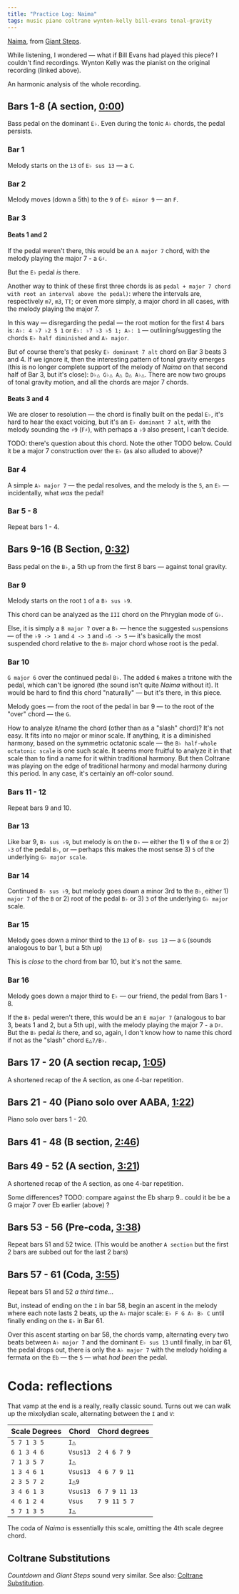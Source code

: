 ```yaml
---
title: "Practice Log: Naima"
tags: music piano coltrane wynton-kelly bill-evans tonal-gravity
---
```


[Naima](https://www.youtube.com/watch?v=bPAC6zt_1ZM), from [Giant Steps](https://en.wikipedia.org/wiki/Giant_Steps).

While listening, I wondered — what if Bill Evans had played this piece? I couldn't find recordings. Wynton Kelly was the pianist on the original recording (linked above).

An harmonic analysis of the whole recording.

## Bars 1-8 (A section, [0:00](https://youtu.be/bPAC6zt_1ZM?t=0))

Bass pedal on the dominant `E♭`. Even during the tonic `A♭` chords, the pedal persists.

### Bar 1

Melody starts on the `13` of `E♭ sus 13` — a `C`.

### Bar 2

Melody moves (down a 5th) to the `9` of `E♭ minor 9` — an `F`.

### Bar 3

#### Beats 1 and 2

If the pedal weren't there, this would be an `A major 7` chord, with the melody playing the major 7 - a `G♯`.

But the `E♭` pedal _is_ there.

Another way to think of these first three chords is as `pedal + major 7 chord with root an interval above the pedal)`: where the intervals are, respectively `m7`, `m3`, `TT`; or even more simply, a major chord in all cases, with the melody playing the major 7.

In this way — disregarding the pedal — the root motion for the first 4 bars is: `A♭: 4 ♭7 ♭2 5 1` or `E♭: ♭7 ♭3 ♭5 1; A♭: 1` — outlining/suggesting the chords `E♭ half diminished` and `A♭ major`.

But of course there's that pesky `E♭ dominant 7 alt` chord on Bar 3 beats 3 and 4. If we ignore it, then the interesting pattern of tonal gravity emerges (this is no longer complete support of the melody of _Naima_ on that second half of Bar 3, but it's close): `D♭△ G♭△ A△ D△ A♭△`. There are now two groups of tonal gravity motion, and all the chords are major 7 chords.

#### Beats 3 and 4

We are closer to resolution — the chord is finally built on the pedal `E♭`, it's hard to hear the exact voicing, but it's an `E♭ dominant 7 alt`, with the melody sounding the `♯9` (`F♯`), with perhaps a `♭9` also present, I can't decide.

TODO: there's question about this chord. Note the other TODO below. Could it be a major 7 construction over the `E♭` (as also alluded to above)?

### Bar 4

A simple `A♭ major 7` — the pedal resolves, and the melody is the `5`, an `E♭` — incidentally, what _was_ the pedal!

### Bar 5 - 8

Repeat bars 1 - 4.

## Bars 9-16 (B Section, [0:32](https://youtu.be/bPAC6zt_1ZM?t=32))

Bass pedal on the `B♭`, a 5th up from the first 8 bars — against tonal gravity.

### Bar 9

Melody starts on the root `1` of a `B♭ sus ♭9`.

This chord can be analyzed as the `III` chord on the Phrygian mode of `G♭`.

Else, it is simply a `B major 7` over a `B♭` — hence the suggested `sus`pensions — of the `♭9 -> 1` and `4 -> 3` and `♭6 -> 5` — it's basically the most suspended chord relative to the `B♭` major chord whose root is the pedal.

### Bar 10

`G major 6` over the continued pedal `B♭`. The added `6` makes a tritone with the pedal, which can't be ignored (the sound isn't quite _Naima_ without it). It would be hard to find this chord "naturally" — but it's there, in this piece.

Melody goes — from the root of the pedal in bar 9 — to the root of the "over" chord — the `G`.

How to analyze it/name the chord (other than as a "slash" chord)? It's not easy. It fits into no major or minor scale. If anything, it is a diminished harmony, based on the symmetric octatonic scale — the `B♭ half-whole octatonic scale` is one such scale. It seems more fruitful to analyze it in that scale than to find a name for it within traditional harmony. But then Coltrane was playing on the edge of traditional harmony and modal harmony during this period. In any case, it's certainly an off-color sound.

### Bars 11 - 12

Repeat bars 9 and 10.

### Bar 13

Like bar 9, `B♭ sus ♭9`, but melody is on the `D♭` — either the 1) `9` of the `B` or 2) `♭3` of the pedal `B♭`, or — perhaps this makes the most sense 3) `5` of the underlying `G♭ major scale`.

### Bar 14

Continued `B♭ sus ♭9`, but melody goes down a minor 3rd to the `B♭`, either 1) `major 7` of the `B` or 2) root of the pedal `B♭` or 3) `3` of the underlying `G♭ major` scale.

### Bar 15

Melody goes down a minor third to the `13` of `B♭ sus 13` — a `G` (sounds analogous to bar 1, but a 5th up)

This is _close_ to the chord from bar 10, but it's not the same.

### Bar 16

Melody goes down a major third to `E♭` — our friend, the pedal from Bars 1 - 8.

If the `B♭` pedal weren't there, this would be an `E major 7` (analogous to bar 3, beats 1 and 2, but a 5th up), with the melody playing the major 7 - a `D♯`. But the `B♭` pedal _is_ there, and so, again, I don't know how to name this chord if not as the "slash" chord `E△7/B♭`.

## Bars 17 - 20 (A section recap, [1:05](https://youtu.be/bPAC6zt_1ZM?t=65))

A shortened recap of the A section, as one 4-bar repetition.

## Bars 21 - 40 (Piano solo over AABA, [1:22](https://youtu.be/bPAC6zt_1ZM?t=82))

Piano solo over bars 1 - 20.

## Bars 41 - 48 (B section, [2:46](https://youtu.be/bPAC6zt_1ZM?t=166))

## Bars 49 - 52 (A section, [3:21](https://youtu.be/bPAC6zt_1ZM?t=201))

A shortened recap of the A section, as one 4-bar repetition.

Some differences? TODO: compare against the Eb sharp 9.. could it be be a G major 7 over Eb earlier (above) ?

## Bars 53 - 56 (Pre-coda, [3:38](https://youtu.be/bPAC6zt_1ZM?t=218))

Repeat bars 51 and 52 twice. (This would be another `A section` but the first 2 bars are subbed out for the last 2 bars)

## Bars 57 - 61 (Coda, [3:55](https://youtu.be/bPAC6zt_1ZM?t=235))

Repeat bars 51 and 52 _a third time_...

But, instead of ending on the `I` in bar 58, begin an ascent in the melody where each note lasts 2 beats, up the `A♭` major scale: `E♭ F G A♭ B♭ C` until finally ending on the `E♭` in Bar 61.

Over this ascent starting on bar 58, the chords vamp, alternating every two beats between `A♭ major 7` and the dominant `E♭ sus 13` until finally, in bar 61, the pedal drops out, there is only the `A♭ major 7` with the melody holding a fermata on the `Eb` — the `5` — what _had been_ the pedal.

# Coda: reflections

That vamp at the end is a really, really classic sound. Turns out we can walk up the mixolydian scale, alternating between the `I` and `V`:

| Scale Degrees | Chord    | Chord degrees |
| :------------ | -------- | ------------- |
| `5 7 1 3 5`   | `I△`     |               |
| `6 1 3 4 6`   | `Vsus13` | `2 4 6 7 9`   |
| `7 1 3 5 7`   | `I△`     |
| `1 3 4 6 1`   | `Vsus13` | `4 6 7 9 11`  |
| `2 3 5 7 2`   | `I△9`    |
| `3 4 6 1 3`   | `Vsus13` | `6 7 9 11 13` |
| `4 6 1 2 4`   | `Vsus`   | `7 9 11 5 7`  |
| `5 7 1 3 5`   | `I△`     |

The coda of _Naima_ is essentially this scale, omitting the 4th scale degree chord.

## Coltrane Substitutions

_Countdown_ and _Giant Steps_ sound very similar. See also: [Coltrane Substitution](https://en.wikipedia.org/wiki/Coltrane_changes#Coltrane_substitution).
